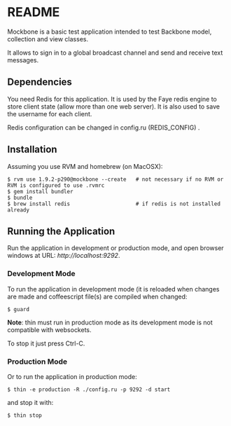 # README #

Mockbone is a basic test application intended to test Backbone model,
collection and view classes.

It allows to sign in to a global broadcast channel and send and receive
text messages.

## Dependencies ##

You need Redis for this application. It is used by the Faye redis engine
to store client state (allow more than one web server). It is also used
to save the username for each client.

Redis configuration can be changed in config.ru (REDIS\_CONFIG) .

## Installation ##

Assuming you use RVM and homebrew (on MacOSX):

    $ rvm use 1.9.2-p290@mockbone --create   # not necessary if no RVM or RVM is configured to use .rvmrc
    $ gem install bundler
    $ bundle
    $ brew install redis                     # if redis is not installed already

## Running the Application ##

Run the application in development or production mode, and open browser
windows at URL: *http://localhost:9292*.

### Development Mode ###

To run the application in development mode (it is reloaded when changes
are made and coffeescript file(s) are compiled when changed:

    $ guard

**Note**: thin must run in production mode as its development mode is not
compatible with websockets.

To stop it just press Ctrl-C.

### Production Mode ###

Or to run the application in production mode:

    $ thin -e production -R ./config.ru -p 9292 -d start

and stop it with:

    $ thin stop
